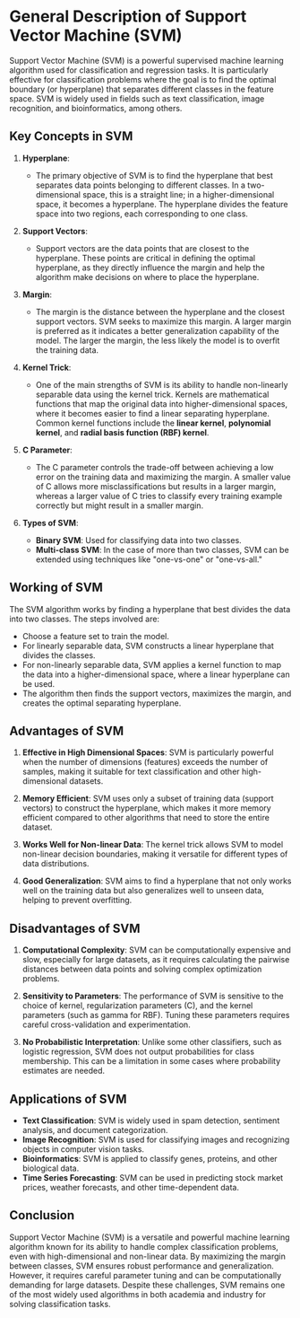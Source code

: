 # General Description of Support Vector Machine (SVM)

Support Vector Machine (SVM) is a powerful supervised machine learning algorithm used for classification and regression tasks. It is particularly effective for classification problems where the goal is to find the optimal boundary (or hyperplane) that separates different classes in the feature space. SVM is widely used in fields such as text classification, image recognition, and bioinformatics, among others.

## Key Concepts in SVM

1. **Hyperplane**:
   - The primary objective of SVM is to find the hyperplane that best separates data points belonging to different classes. In a two-dimensional space, this is a straight line; in a higher-dimensional space, it becomes a hyperplane. The hyperplane divides the feature space into two regions, each corresponding to one class.

2. **Support Vectors**:
   - Support vectors are the data points that are closest to the hyperplane. These points are critical in defining the optimal hyperplane, as they directly influence the margin and help the algorithm make decisions on where to place the hyperplane.

3. **Margin**:
   - The margin is the distance between the hyperplane and the closest support vectors. SVM seeks to maximize this margin. A larger margin is preferred as it indicates a better generalization capability of the model. The larger the margin, the less likely the model is to overfit the training data.

4. **Kernel Trick**:
   - One of the main strengths of SVM is its ability to handle non-linearly separable data using the kernel trick. Kernels are mathematical functions that map the original data into higher-dimensional spaces, where it becomes easier to find a linear separating hyperplane. Common kernel functions include the **linear kernel**, **polynomial kernel**, and **radial basis function (RBF) kernel**.

5. **C Parameter**:
   - The C parameter controls the trade-off between achieving a low error on the training data and maximizing the margin. A smaller value of C allows more misclassifications but results in a larger margin, whereas a larger value of C tries to classify every training example correctly but might result in a smaller margin.

6. **Types of SVM**:
   - **Binary SVM**: Used for classifying data into two classes.
   - **Multi-class SVM**: In the case of more than two classes, SVM can be extended using techniques like "one-vs-one" or "one-vs-all."

## Working of SVM

The SVM algorithm works by finding a hyperplane that best divides the data into two classes. The steps involved are:
   - Choose a feature set to train the model.
   - For linearly separable data, SVM constructs a linear hyperplane that divides the classes.
   - For non-linearly separable data, SVM applies a kernel function to map the data into a higher-dimensional space, where a linear hyperplane can be used.
   - The algorithm then finds the support vectors, maximizes the margin, and creates the optimal separating hyperplane.

## Advantages of SVM

1. **Effective in High Dimensional Spaces**: SVM is particularly powerful when the number of dimensions (features) exceeds the number of samples, making it suitable for text classification and other high-dimensional datasets.
   
2. **Memory Efficient**: SVM uses only a subset of training data (support vectors) to construct the hyperplane, which makes it more memory efficient compared to other algorithms that need to store the entire dataset.

3. **Works Well for Non-linear Data**: The kernel trick allows SVM to model non-linear decision boundaries, making it versatile for different types of data distributions.

4. **Good Generalization**: SVM aims to find a hyperplane that not only works well on the training data but also generalizes well to unseen data, helping to prevent overfitting.

## Disadvantages of SVM

1. **Computational Complexity**: SVM can be computationally expensive and slow, especially for large datasets, as it requires calculating the pairwise distances between data points and solving complex optimization problems.

2. **Sensitivity to Parameters**: The performance of SVM is sensitive to the choice of kernel, regularization parameters (C), and the kernel parameters (such as gamma for RBF). Tuning these parameters requires careful cross-validation and experimentation.

3. **No Probabilistic Interpretation**: Unlike some other classifiers, such as logistic regression, SVM does not output probabilities for class membership. This can be a limitation in some cases where probability estimates are needed.

## Applications of SVM

- **Text Classification**: SVM is widely used in spam detection, sentiment analysis, and document categorization.
- **Image Recognition**: SVM is used for classifying images and recognizing objects in computer vision tasks.
- **Bioinformatics**: SVM is applied to classify genes, proteins, and other biological data.
- **Time Series Forecasting**: SVM can be used in predicting stock market prices, weather forecasts, and other time-dependent data.

## Conclusion

Support Vector Machine (SVM) is a versatile and powerful machine learning algorithm known for its ability to handle complex classification problems, even with high-dimensional and non-linear data. By maximizing the margin between classes, SVM ensures robust performance and generalization. However, it requires careful parameter tuning and can be computationally demanding for large datasets. Despite these challenges, SVM remains one of the most widely used algorithms in both academia and industry for solving classification tasks.

